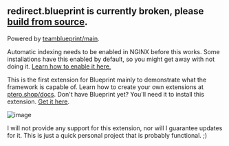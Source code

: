## redirect.blueprint is currently broken, please [build from source](https://documentation.ptero.shop/guides/getting-your-extension-ready-for-installation).

Powered by [teamblueprint/main](https://github.com/teamblueprint/main).

Automatic indexing needs to be enabled in NGINX before this works. Some installations have this enabled by default, so you might get away with not doing it. [Learn how to enable it here.](https://nginx.org/en/docs/http/ngx_http_autoindex_module.html)

This is the first extension for Blueprint mainly to demonstrate what the framework is capable of. Learn how to create your own extensions at [ptero.shop/docs](https://ptero.shop/docs).
Don't have Blueprint yet? You'll need it to install this extension. [Get it here](htttps://ptero.shop).

![image](https://i.imgur.com/ByY19h1.png)

I will not provide any support for this extension, nor will I guarantee updates for it. This is just a quick personal project that is probably functional. ;)
